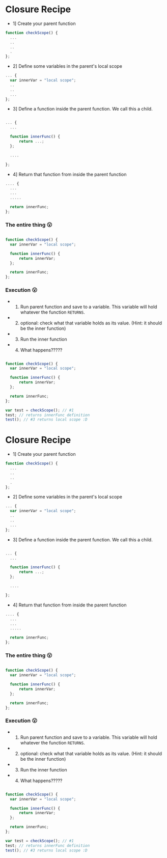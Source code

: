 # Closure Recipe

* 1] Create your parent function

```js
function checkScope() {
  ...
  ..
  ..
  .
};
```

* 2] Define some variables in the parent's local scope

```js
... {
  var innerVar = "local scope";
  ..
  ..
  ...
};

```

* 3] Define a function inside the parent function. We call this a child.

```js

... {
  ...

  function innerFunc() {
      return ...;
  };

  ....

};

```

* 4] Return that function from inside the parent function

```js
.... {
  ...
  ...
  .....

  return innerFunc;
};

```

### The entire thing 😮

```js

function checkScope() {
  var innerVar = "local scope";

  function innerFunc() {
      return innerVar;
  };

  return innerFunc;
};

```


### Execution 😮


* 1) Run parent function and save to a variable. This variable will hold whatever the function `RETURNS`.

* 2) optional: check what that variable holds as its value. (Hint: it should be the inner function)

* 3) Run the inner function

* 4) What happens?????


```js

function checkScope() {
  var innerVar = "local scope";

  function innerFunc() {
      return innerVar;
  };

  return innerFunc;
};

var test = checkScope(); // #1
test; // returns innerFunc definition
test(); // #3 returns local scope :D

```
# Closure Recipe

* 1] Create your parent function

```js
function checkScope() {
  ...
  ..
  ..
  .
};
```

* 2] Define some variables in the parent's local scope

```js
... {
  var innerVar = "local scope";
  ..
  ..
  ...
};

```

* 3] Define a function inside the parent function. We call this a child.

```js

... {
  ...

  function innerFunc() {
      return ...;
  };

  ....

};

```

* 4] Return that function from inside the parent function

```js
.... {
  ...
  ...
  .....

  return innerFunc;
};

```

### The entire thing 😮

```js

function checkScope() {
  var innerVar = "local scope";

  function innerFunc() {
      return innerVar;
  };

  return innerFunc;
};

```


### Execution 😮


* 1) Run parent function and save to a variable. This variable will hold whatever the function `RETURNS`.

* 2) optional: check what that variable holds as its value. (Hint: it should be the inner function)

* 3) Run the inner function

* 4) What happens?????


```js

function checkScope() {
  var innerVar = "local scope";

  function innerFunc() {
      return innerVar;
  };

  return innerFunc;
};

var test = checkScope(); // #1
test; // returns innerFunc definition
test(); // #3 returns local scope :D

```
